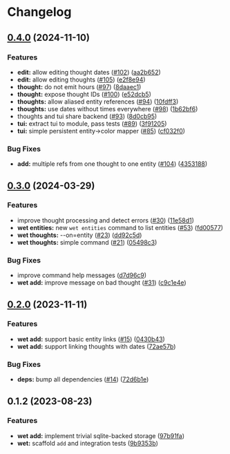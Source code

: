 # Changelog

## [0.4.0](https://github.com/petr-muller/wetware/compare/v0.3.0...v0.4.0) (2024-11-10)


### Features

* **edit:** allow editing thought dates ([#102](https://github.com/petr-muller/wetware/issues/102)) ([aa2b652](https://github.com/petr-muller/wetware/commit/aa2b65290a58162367ee4bb942840dc683b2607f))
* **edit:** allow editing thoughts ([#105](https://github.com/petr-muller/wetware/issues/105)) ([e2f8e94](https://github.com/petr-muller/wetware/commit/e2f8e94591a081b90212b430407328ca2c948f1e))
* **thought:** do not emit hours ([#97](https://github.com/petr-muller/wetware/issues/97)) ([8daaec1](https://github.com/petr-muller/wetware/commit/8daaec195d146d10e5f1a3ba73578281af81aba6))
* **thought:** expose thought IDs ([#100](https://github.com/petr-muller/wetware/issues/100)) ([e52dcb5](https://github.com/petr-muller/wetware/commit/e52dcb5ee1ac02dacaf9e73438abfa63527154c8))
* **thoughts:** allow aliased entity references ([#94](https://github.com/petr-muller/wetware/issues/94)) ([10fdff3](https://github.com/petr-muller/wetware/commit/10fdff3ce6edaa02b142da229f67fd4b9f954548))
* **thoughts:** use dates without times everywhere ([#98](https://github.com/petr-muller/wetware/issues/98)) ([1b62bf6](https://github.com/petr-muller/wetware/commit/1b62bf632d917ab7016608ac0fe49c043a808a1e))
* thoughts and tui share backend ([#93](https://github.com/petr-muller/wetware/issues/93)) ([8d0cb95](https://github.com/petr-muller/wetware/commit/8d0cb958a3faa59f833611437099a1e8a1f0b4f9))
* **tui:** extract tui to module, pass tests ([#89](https://github.com/petr-muller/wetware/issues/89)) ([3f91205](https://github.com/petr-muller/wetware/commit/3f9120548e66cb1ceee9e5a4ba500be1758ee695))
* **tui:** simple persistent entity-&gt;color mapper ([#85](https://github.com/petr-muller/wetware/issues/85)) ([cf032f0](https://github.com/petr-muller/wetware/commit/cf032f01f068e492f0cf405bb22336004184b8ec))


### Bug Fixes

* **add:** multiple refs from one thought to one entity ([#104](https://github.com/petr-muller/wetware/issues/104)) ([4353188](https://github.com/petr-muller/wetware/commit/4353188e6cf391ed9d154e3b53f05befb15d8e5b))

## [0.3.0](https://github.com/petr-muller/wetware/compare/v0.2.0...v0.3.0) (2024-03-29)


### Features

* improve thought processing and detect errors ([#30](https://github.com/petr-muller/wetware/issues/30)) ([11e58d1](https://github.com/petr-muller/wetware/commit/11e58d1fbb71999c929395820c58488d65e01729))
* **wet entities:** new `wet entities` command to list entities ([#53](https://github.com/petr-muller/wetware/issues/53)) ([fd00577](https://github.com/petr-muller/wetware/commit/fd0057708fa0b470bab110095be52a81b1bd9726))
* **wet thoughts:** --on=entity ([#23](https://github.com/petr-muller/wetware/issues/23)) ([dd92c5d](https://github.com/petr-muller/wetware/commit/dd92c5d5b2c0cf016a4cfb666b4665e093241d8c))
* **wet thoughts:** simple command ([#21](https://github.com/petr-muller/wetware/issues/21)) ([05498c3](https://github.com/petr-muller/wetware/commit/05498c39293f12894bb6909b1a98483fee8cba6f))


### Bug Fixes

* improve command help messages ([d7d96c9](https://github.com/petr-muller/wetware/commit/d7d96c944b0afac527fe7edbad137073c9cd6bb2))
* **wet add:** improve message on bad thought ([#31](https://github.com/petr-muller/wetware/issues/31)) ([c9c1e4e](https://github.com/petr-muller/wetware/commit/c9c1e4eae45fc18c8812e1c99a4be13bfc6aef3e))

## [0.2.0](https://github.com/petr-muller/wetware/compare/v0.1.2...v0.2.0) (2023-11-11)


### Features

* **wet add:** support basic entity links ([#15](https://github.com/petr-muller/wetware/issues/15)) ([0430b43](https://github.com/petr-muller/wetware/commit/0430b43c48750aa27b7aeab53691470ca2998a3b))
* **wet add:** support linking thoughts with dates ([72ae57b](https://github.com/petr-muller/wetware/commit/72ae57bde4e63fb80b1ae90523588b843cd659b5))


### Bug Fixes

* **deps:** bump all dependencies ([#14](https://github.com/petr-muller/wetware/issues/14)) ([72d6b1e](https://github.com/petr-muller/wetware/commit/72d6b1ed945595a6284da661167aec8b8c50b6cb))

## 0.1.2 (2023-08-23)


### Features

* **wet add:** implement trivial sqlite-backed storage ([97b91fa](https://github.com/petr-muller/wetware/commit/97b91fa4efd9f52a0236c706d42a686a62607f82))
* **wet:** scaffold `add` and integration tests ([9b9353b](https://github.com/petr-muller/wetware/commit/9b9353bfc45ead7c66ae3a300f924da513d9315b))
